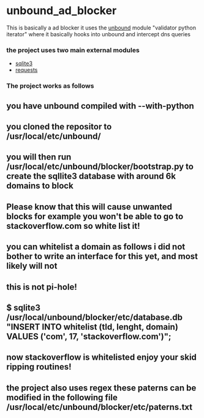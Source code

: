 # unbound_ad_blocker
This is basically a ad blocker it uses the [unbound](https://github.com/NLnetLabs/unbound) module "validator python iterator" where it basically hooks into unbound and intercept dns queries

### the project uses two main external modules
* [sqlite3](https://github.com/sqlite/sqlite)
* [requests](https://github.com/psf/requests)

### The project works as follows
## you have unbound compiled with --with-python
## you cloned the repositor to /usr/local/etc/unbound/
## you will then run /usr/local/etc/unbound/blocker/bootstrap.py to create the sqllite3 database with around 6k domains to block
## Please know that this will cause unwanted blocks for example you won't be able to go to stackoverflow.com so white list it!
## you can whitelist a domain as follows i did not bother to write an interface for this yet, and most likely will not
## this is not pi-hole!
## $ sqlite3 /usr/local/unbound/blocker/etc/database.db "INSERT INTO whitelist (tld, lenght, domain) VALUES ('com', 17, 'stackoverflow.com')";
## now stackoverflow is whitelisted enjoy your skid ripping routines!
## the project also uses regex these paterns can be modified in the following file /usr/local/etc/unbound/blocker/etc/paterns.txt
